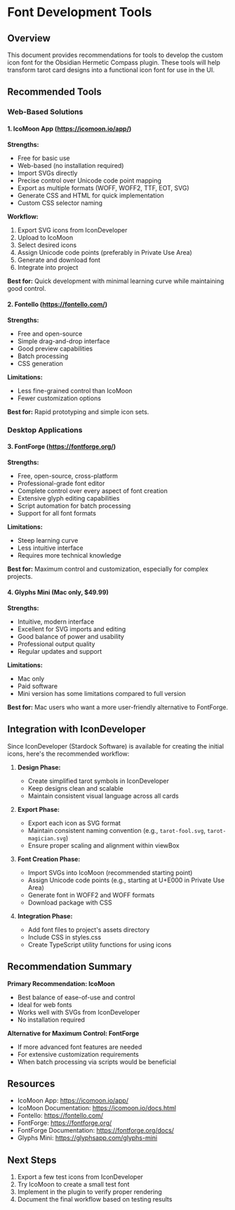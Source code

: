 # Font Development Tools

## Overview

This document provides recommendations for tools to develop the custom icon font for the Obsidian Hermetic Compass plugin. These tools will help transform tarot card designs into a functional icon font for use in the UI.

## Recommended Tools

### Web-Based Solutions

#### 1. IcoMoon App (https://icomoon.io/app/)

**Strengths:**
- Free for basic use
- Web-based (no installation required)
- Import SVGs directly
- Precise control over Unicode code point mapping
- Export as multiple formats (WOFF, WOFF2, TTF, EOT, SVG)
- Generate CSS and HTML for quick implementation
- Custom CSS selector naming

**Workflow:**
1. Export SVG icons from IconDeveloper
2. Upload to IcoMoon
3. Select desired icons
4. Assign Unicode code points (preferably in Private Use Area)
5. Generate and download font
6. Integrate into project

**Best for:** Quick development with minimal learning curve while maintaining good control.

#### 2. Fontello (https://fontello.com/)

**Strengths:**
- Free and open-source
- Simple drag-and-drop interface
- Good preview capabilities
- Batch processing
- CSS generation

**Limitations:**
- Less fine-grained control than IcoMoon
- Fewer customization options

**Best for:** Rapid prototyping and simple icon sets.

### Desktop Applications

#### 3. FontForge (https://fontforge.org/)

**Strengths:**
- Free, open-source, cross-platform
- Professional-grade font editor
- Complete control over every aspect of font creation
- Extensive glyph editing capabilities
- Script automation for batch processing
- Support for all font formats

**Limitations:**
- Steep learning curve
- Less intuitive interface
- Requires more technical knowledge

**Best for:** Maximum control and customization, especially for complex projects.

#### 4. Glyphs Mini (Mac only, $49.99)

**Strengths:**
- Intuitive, modern interface
- Excellent for SVG imports and editing
- Good balance of power and usability
- Professional output quality
- Regular updates and support

**Limitations:**
- Mac only
- Paid software
- Mini version has some limitations compared to full version

**Best for:** Mac users who want a more user-friendly alternative to FontForge.

## Integration with IconDeveloper

Since IconDeveloper (Stardock Software) is available for creating the initial icons, here's the recommended workflow:

1. **Design Phase:**
   - Create simplified tarot symbols in IconDeveloper
   - Keep designs clean and scalable
   - Maintain consistent visual language across all cards

2. **Export Phase:**
   - Export each icon as SVG format
   - Maintain consistent naming convention (e.g., `tarot-fool.svg`, `tarot-magician.svg`)
   - Ensure proper scaling and alignment within viewBox

3. **Font Creation Phase:**
   - Import SVGs into IcoMoon (recommended starting point)
   - Assign Unicode code points (e.g., starting at U+E000 in Private Use Area)
   - Generate font in WOFF2 and WOFF formats
   - Download package with CSS

4. **Integration Phase:**
   - Add font files to project's assets directory
   - Include CSS in styles.css
   - Create TypeScript utility functions for using icons

## Recommendation Summary

**Primary Recommendation: IcoMoon**
- Best balance of ease-of-use and control
- Ideal for web fonts
- Works well with SVGs from IconDeveloper
- No installation required

**Alternative for Maximum Control: FontForge**
- If more advanced font features are needed
- For extensive customization requirements
- When batch processing via scripts would be beneficial

## Resources

- IcoMoon App: https://icomoon.io/app/
- IcoMoon Documentation: https://icomoon.io/docs.html
- Fontello: https://fontello.com/
- FontForge: https://fontforge.org/
- FontForge Documentation: https://fontforge.org/docs/
- Glyphs Mini: https://glyphsapp.com/glyphs-mini

## Next Steps

1. Export a few test icons from IconDeveloper
2. Try IcoMoon to create a small test font
3. Implement in the plugin to verify proper rendering
4. Document the final workflow based on testing results 
